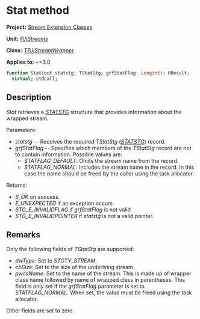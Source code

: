# Stat method

**Project:** [Stream Extension Classes](../API.md)

**Unit:** [_PJIStreams_](./PJIStreams.md)

**Class:** [_TPJIStreamWrapper_](./TPJIStreamWrapper.md)

**Applies to:** ~>3.0

```pascal
function Stat(out statstg: TStatStg; grfStatFlag: Longint): HResult;
  virtual; stdcall;
```

## Description

_Stat_ retrieves a [_STATSTG_](https://learn.microsoft.com/en-gb/windows/win32/api/objidl/ns-objidl-statstg) structure that provides information about the wrapped stream.

Parameters:

* _statstg_ -- Receives the required _TStatStg_ ([_STATSTG_](https://learn.microsoft.com/en-gb/windows/win32/api/objidl/ns-objidl-statstg)) record.
* _grfStatFlag_ -- Specifies which members of the _TStatStg_ record are not to contain information. Possible values are:
  * _STATFLAG_DEFAULT_: Omits the stream name from the record.
  * _STATFLAG_NORMAL_: Includes the stream name in the record. In this case the name should be freed by the caller using the task allocator.

Returns:

* _S_OK_ on success.
* _E_UNEXPECTED_ if an exception occurs
* _STG_E_INVALIDFLAG_ if _grfStatFlag_ is not valid
* _STG_E_INVALIDPOINTER_ if _statstg_ is not a valid pointer.

## Remarks

Only the following fields of _TStatStg_ are supported:

* _dwType_: Set to _STGTY_STREAM_.
* _cbSize_: Set to the size of the underlying stream.
* _pwcsName_: Set to the name of the stream. This is made up of wrapper class name followed by name of wrapped class in parentheses. This field is only set if the _grfStatFlag_ parameter is set to _STATFLAG_NORMAL_. When set, the value must be freed using the task allocator.

Other fields are set to zero.
